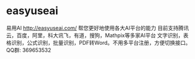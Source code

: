 # easyuseai
易用AI http://easyuseai.com/
帮您更好地使用各大AI平台的能力
目前支持腾讯云，百度，阿里，科大讯飞，有道，搜狗，Mathpix等多家AI平台
文字识别，表格识别，公式识别，批量识别，PDF转Word。不用多平台注册，方便切换接口。QQ群: 369653532
